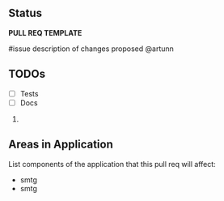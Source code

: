 ## Status
**PULL REQ TEMPLATE**

#issue
description of changes proposed
@artunn

## TODOs
- [ ] Tests
- [ ] Docs

1. 

## Areas in Application
List components of the application that this pull req will affect:

* smtg
* smtg

